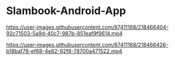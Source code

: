 # Slambook-Android-App


https://user-images.githubusercontent.com/87411168/218466404-92c71503-5a9d-40c7-987b-851eaf9f9614.mp4



https://user-images.githubusercontent.com/87411168/218466426-b18baf78-ef68-4e82-92f8-78700a471522.mp4

